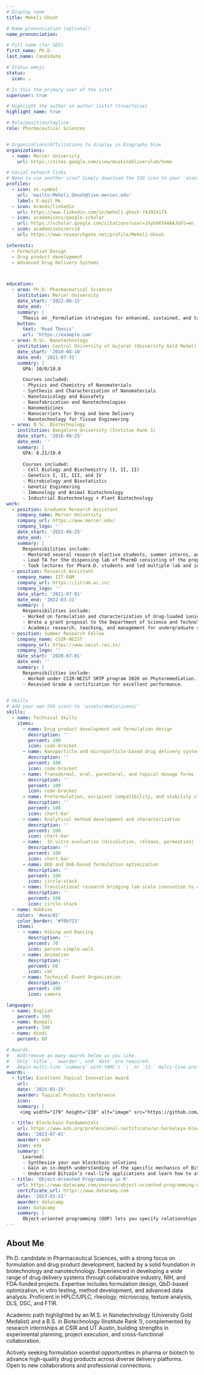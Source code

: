 ```yaml
---
# Display name
title: Meheli Ghosh

# Name pronunciation (optional)
name_pronunciation: 

# Full name (for SEO)
first_name: Ph.D.
last_name: Candidate

# Status emoji
status:
  icon: ☕️

# Is this the primary user of the site?
superuser: true

# Highlight the author in author lists? (true/false)
highlight_name: true

# Role/position/tagline
role: Pharmaceutical Sciences


# Organizations/Affiliations to display in Biography blox
organizations:
  - name: Mercer University 
    url: https://sites.google.com/view/muskindeliverylab/home

# Social network links
# Need to use another icon? Simply download the SVG icon to your `assets/media/icons/` folder.
profiles:
  - icon: at-symbol
    url: 'mailto:Meheli.Ghosh@live.mercer.edu'
    label: E-mail Me
  - icon: brands/linkedin
    url: https://www.linkedin.com/in/meheli-ghosh-743924174
  - icon: academicons/google-scholar
    url: https://scholar.google.com/citations?user=JXybXKYAAAAJ&hl=en
  - icon: academicons/orcid
    url: https://www.researchgate.net/profile/Meheli-Ghosh

interests:
  - Formulation Design
  - Drug product development
  - Advanced Drug Delivery Systems



education:
  - area: Ph.D. Pharmaceutical Sciences
    institution: Mercer University
    date_start: '2022-08-15'
    date_end: ''
    summary: |
      Thesis on _Formulation strategies for enhanced, sustained, and targeted skin delivery of actives_. Supervised by [Prof Ajay K. Banga](https://pharmacy.mercer.edu/faculty/banga/). Presented papers at 15+ posters at various national and international conferences with the contributions being published in top-tier Pharmaceutical Sciences journals (e.g., JDDST, IJP, DDTR, EPJ, IJBM, etc.).
    button:
      text: 'Read Thesis'
      url: 'https://example.com'
  - area: M.Sc. Nanotechnology 
    institution: Central University of Gujarat (University Gold Medal)
    date_start: '2019-08-10'
    date_end: '2021-07-31'
    summary: |
      GPA: 10/0/10.0

      Courses included:
      - Physics and Chemistry of Nanomaterials
      - Synthesis and Characterziation of Nanomaterials
      - Nanotoxicology and Biosafety
      - Nanofabrication and Nanotechnologies
      - Nanomedicines
      - Nanocarriers for Drug and Gene Delivery
      - Nanotechnology for Tissue Engineering
  - area: B.Sc. Biotechnology 
    institution: Bangalore University (Institue Rank 1)
    date_start: '2016-08-25'
    date_end: ''
    summary: |
      GPA: 8.21/10.0
      
      Courses included:
      - Cell Biology and Biochemistry (I, II, II)
      - Genetics I, II, III, and IV
      - Microbiology and Biostatistic
      - Genetic Engineering
      - Immunology and Animal Biotechnology
      - Industrial Biotechnology + Plant Biotechnology
work:
  - position: Graduate Research Assistant
    company_name: Mercer University
    company_url: https://www.mercer.edu/
    company_logo: ''
    date_start: '2022-08-25'
    date_end: ''
    summary: |
      Responsibilities include:
      - Mentored several research elective students, summer interns, and junior Ph.D. students in the lab.
      - Lead TA for the dispensing lab of PharmD consisting of the preparation of various pharmaceutical dosage forms and training PharmD students in a variety of lab techniques.
      - Took lectures for Pharm.D. students and led multiple lab and industry collaborative projects with junior Ph.D. students.
  - position: Research Assistant
    company_name: IIT-RAM
    company_url: https://iitram.ac.in/
    company_logo: ''
    date_start: '2021-07-01'
    date_end: '2022-03-31'
    summary: |
      Responsibilities include:
      - Worked on formulation and characterization of drug-loaded ionic liquids.
      - Wrote a grant proposal to the Department of Science and Technology, India on “Studying structure and properties of Metal and Metal Oxide Nanoparticles capped with nutraceutical molecule and its Biological Applications”.
      - Academic research, teaching, and management for undergraduate students.
  - position: Summer Research Fellow
    company_name: CSIR-NEIST
    company_url: https://www.neist.res.in/
    company_logo: ''
    date_start: '2020-07-01'
    date_end: ''
    summary: |
      Responsibilities include:
      - Worked under CSIR-NEIST SRTP program 2020 on Phytoremediation. 
      - Recevied Grade A certification for excellent performance.
  

# Skills
# Add your own SVG icons to `assets/media/icons/`
skills:
  - name: Technical Skills
    items:
      - name: Drug product development and formulation design
        description: ''
        percent: 100
        icon: code-bracket
      - name: Nanoparticle and microparticle-based drug delivery systems
        description: ''
        percent: 100
        icon: code-bracket
      - name: Transdermal, oral, parenteral, and topical dosage forms
        description: ''
        percent: 100
        icon: code-bracket
      - name: Preformulation, excipient compatibility, and stability studies
        description: ''
        percent: 100
        icon: chart-bar
      - name: Analytical method development and characterization
        description: ''
        percent: 100
        icon: chart-bar
      - name:  In vitro evaluation (dissolution, release, permeation)
        description: ''
        percent: 100
        icon: chart-bar
      - name: QbD and DoE-based formulation optimization
        description: ''
        percent: 100
        icon: circle-stack
      - name: Translational research bridging lab-scale innovation to clinical and commercial relevance
        description: ''
        percent: 100
        icon: circle-stack
  - name: Hobbies
    color: '#eeac02'
    color_border: '#f0bf23'
    items:
      - name: Hiking and Dancing
        description: ''
        percent: 70
        icon: person-simple-walk
      - name: Animation
        description: ''
        percent: 60
        icon: cat
      - name: Technical Event Organization
        description: ''
        percent: 100
        icon: camera

languages:
  - name: English
    percent: 100
  - name: Bengali
    percent: 100
  - name: Hindi
    percent: 80

# Awards.
#   Add/remove as many awards below as you like.
#   Only `title`, `awarder`, and `date` are required.
#   Begin multi-line `summary` with YAML's `|` or `|2-` multi-line prefix and indent 2 spaces below.
awards:
  - title: Excellent Topical Innovation Award
    url: 
    date: '2025-01-25'
    awarder: Topical Products Conference
    icon: 
    summary: |
     <img width="179" height="238" alt="image" src="https://github.com/user-attachments/assets/0fa24e5f-8a02-4999-afdf-bc3426aef5fc" />

  - title: Blockchain Fundamentals
    url: https://www.edx.org/professional-certificate/uc-berkeleyx-blockchain-fundamentals
    date: '2023-07-01'
    awarder: edX
    icon: edx
    summary: |
      Learned:
      - Synthesize your own blockchain solutions
      - Gain an in-depth understanding of the specific mechanics of Bitcoin
      - Understand Bitcoin’s real-life applications and learn how to attack and destroy Bitcoin, Ethereum, smart contracts and Dapps, and alternatives to Bitcoin’s Proof-of-Work consensus algorithm
  - title: 'Object-Oriented Programming in R'
    url: https://www.datacamp.com/courses/object-oriented-programming-with-s3-and-r6-in-r
    certificate_url: https://www.datacamp.com
    date: '2023-01-21'
    awarder: datacamp
    icon: datacamp
    summary: |
      Object-oriented programming (OOP) lets you specify relationships between functions and the objects that they can act on, helping you manage complexity in your code. This is an intermediate level course, providing an introduction to OOP, using the S3 and R6 systems. S3 is a great day-to-day R programming tool that simplifies some of the functions that you write. R6 is especially useful for industry-specific analyses, working with web APIs, and building GUIs.
---
```


## About Me

Ph.D. candidate in Pharmaceutical Sciences, with a strong focus on formulation and drug product development, backed by a solid foundation in biotechnology and nanotechnology. Experienced in developing a wide range of drug delivery systems through collaborative industry, NIH, and FDA-funded projects.
Expertise includes formulation design, QbD-based optimization, in vitro testing, method development, and advanced data analysis. Proficient in HPLC/UPLC, rheology, microscopy, texture analysis, DLS, DSC, and FTIR.

Academic path highlighted by an M.S. in Nanotechnology (University Gold Medalist) and a B.S. in Biotechnology (Institute Rank 1), complemented by research internships at CSIR and UT Austin, building strengths in experimental planning, project execution, and cross-functional collaboration.

Actively seeking formulation scientist opportunities in pharma or biotech to advance high-quality drug products across diverse delivery platforms. Open to new collaborations and professional connections.
